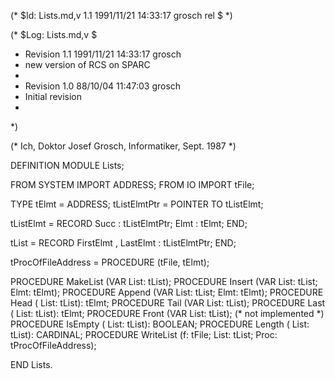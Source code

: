 (* $Id: Lists.md,v 1.1 1991/11/21 14:33:17 grosch rel $ *)

(* $Log: Lists.md,v $
 * Revision 1.1  1991/11/21  14:33:17  grosch
 * new version of RCS on SPARC
 *
 * Revision 1.0  88/10/04  11:47:03  grosch
 * Initial revision
 * 
 *)

(* Ich, Doktor Josef Grosch, Informatiker, Sept. 1987 *)

DEFINITION MODULE Lists;

FROM SYSTEM	IMPORT ADDRESS;
FROM IO		IMPORT tFile;

TYPE
   tElmt		= ADDRESS;
   tListElmtPtr		= POINTER TO tListElmt;

   tListElmt		= RECORD
	 Succ		: tListElmtPtr;
	 Elmt		: tElmt;
      END;

   tList		= RECORD
	 FirstElmt	,
	 LastElmt	: tListElmtPtr;
      END;

   tProcOfFileAddress	= PROCEDURE (tFile, tElmt);

PROCEDURE MakeList	(VAR List: tList);
PROCEDURE Insert	(VAR List: tList; Elmt: tElmt);
PROCEDURE Append	(VAR List: tList; Elmt: tElmt);
PROCEDURE Head		(    List: tList): tElmt;
PROCEDURE Tail		(VAR List: tList);
PROCEDURE Last		(    List: tList): tElmt;
PROCEDURE Front		(VAR List: tList);		(* not implemented *)
PROCEDURE IsEmpty	(    List: tList): BOOLEAN;
PROCEDURE Length	(    List: tList): CARDINAL;
PROCEDURE WriteList	(f: tFile; List: tList; Proc: tProcOfFileAddress);

END Lists.
